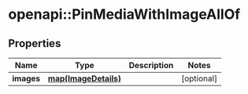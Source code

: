 # openapi::PinMediaWithImageAllOf


## Properties
Name | Type | Description | Notes
------------ | ------------- | ------------- | -------------
**images** | [**map(ImageDetails)**](ImageDetails.md) |  | [optional] 


